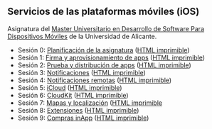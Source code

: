 
## Servicios de las plataformas móviles (iOS)

Asignatura del [Master Universitario en Desarrollo de Software Para Dispositivos Móviles](http://www.eps.ua.es/es/master-moviles/) de la Universidad de Alicante.

- Sesión 0:
  [Planificación de la asignatura](http://domingogallardo.github.io/apuntes-mastermoviles/sesion00/sesion00-introduccion.html)
  ([HTML imprimible](https://github.com/domingogallardo/apuntes-mastermoviles/blob/gh-pages/sesion00/sesion00-introduccion.md))
- Sesión 1:
  [Firma y aprovisionamiento de apps](http://domingogallardo.github.io/apuntes-mastermoviles/sesion01/sesion01-firma-aprovisionamiento.html)
  ([HTML imprimible](https://github.com/domingogallardo/apuntes-mastermoviles/blob/gh-pages/sesion01/sesion01-firma-aprovisionamiento.md))
- Sesión 2:
  [Prueba y distribución de apps](http://domingogallardo.github.io/apuntes-mastermoviles/sesion02/sesion02-distribucion-prueba.html)
  ([HTML imprimible](https://github.com/domingogallardo/apuntes-mastermoviles/blob/gh-pages/sesion02/sesion02-distribucion-prueba.md))
- Sesión 3:
  [Notificaciones](http://domingogallardo.github.io/apuntes-mastermoviles/sesion03/sesion03-notificaciones.html)
  ([HTML imprimible](https://github.com/domingogallardo/apuntes-mastermoviles/blob/gh-pages/sesion03/sesion03-notificaciones.md))
- Sesión 4:
  [Notificaciones remotas](http://domingogallardo.github.io/apuntes-mastermoviles/sesion04/sesion04-notificaciones-push.html)
  ([HTML imprimible](https://github.com/domingogallardo/apuntes-mastermoviles/blob/gh-pages/sesion04/sesion04-notificaciones-push.md))
- Sesión 5:
  [iCloud](http://domingogallardo.github.io/apuntes-mastermoviles/sesion04/sesion04-notificaciones-push.html)
  ([HTML imprimible](https://github.com/domingogallardo/apuntes-mastermoviles/blob/gh-pages/sesion05/sesion05-icloud.md))
- Sesión 6:
  [CloudKit](http://domingogallardo.github.io/apuntes-mastermoviles/sesion06/sesion06-cloudkit.html)
  ([HTML imprimible](https://github.com/domingogallardo/apuntes-mastermoviles/blob/gh-pages/sesion06/sesion06-cloudkit.md))
- Sesión 7:
  [Mapas y localización](http://domingogallardo.github.io/apuntes-mastermoviles/sesion07/sesion07-mapas-localizacion.html)
  ([HTML imprimible](https://github.com/domingogallardo/apuntes-mastermoviles/blob/gh-pages/sesion07/sesion07-mapas-localizacion.md)
- Sesión 8:
  [Extensiones](http://domingogallardo.github.io/apuntes-mastermoviles/sesion08/sesion08-extensiones.html)
  ([HTML imprimible](https://github.com/domingogallardo/apuntes-mastermoviles/blob/gh-pages/sesion08/sesion08-extensiones.md))
- Sesión 9:
  [Compras inApp](http://domingogallardo.github.io/apuntes-mastermoviles/sesion09/sesion09-compras-inapp.html)
  ([HTML imprimible](https://github.com/domingogallardo/apuntes-mastermoviles/blob/gh-pages/sesion09/sesion09-compras-inapp.md))
  



<!--
- Sesión 2: Distribución y prueba
- Sesión 3: [Firma y aprovisionamiento de apps](http://domingogallardo.github.io/apuntes-mastermoviles/sesion03-firma-aprovisionamiento.html) ([HTML imprimible](http://domingogallardo.github.io/apuntes-mastermoviles/sesion03-firma-aprovisionamiento-printable.html))
- Sesión 4: [Notificaciones](http://domingogallardo.github.io/apuntes-mastermoviles/sesion04-notificaciones.html) ([HTML imprimible](http://domingogallardo.github.io/apuntes-mastermoviles/sesion04-notificaciones-printable.html))
- Sesión 5: [Notificaciones Push](http://domingogallardo.github.io/apuntes-mastermoviles/sesion05-notificaciones-push.html) ([HTML imprimible](http://domingogallardo.github.io/apuntes-mastermoviles/sesion05-notificaciones-push-printable.html))
- Sesión 6: [iCloud y CloudKit](http://domingogallardo.github.io/apuntes-mastermoviles/sesion06-icloud.html) ([HTML imprimible](http://domingogallardo.github.io/apuntes-mastermoviles/sesion06-icloud-printable.html))
- Sesión 7: [Mapas y localización](http://domingogallardo.github.io/apuntes-mastermoviles/sesion07-mapas-localizacion.html) ([HTML imprimible](http://domingogallardo.github.io/apuntes-mastermoviles/sesion07-mapas-localizacion-printable.html))
- Sesión 8: [Plataforma iAd](http://domingogallardo.github.io/apuntes-mastermoviles/sesion08-iad.html) ([HTML imprimible](http://domingogallardo.github.io/apuntes-mastermoviles/sesion08-iad-printable.html))
- Sesión 9: [Compras In-App](http://domingogallardo.github.io/apuntes-mastermoviles/sesion09-compras-inapp.html) ([HTML imprimible](http://domingogallardo.github.io/apuntes-mastermoviles/sesion09-compras-inapp-printable.html))
-->
